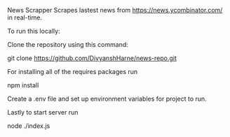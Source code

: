 News Scrapper 
Scrapes lastest news from https://news.ycombinator.com/ in real-time.

To run this locally:

Clone the repository using this command:

 git clone https://github.com/DivyanshHarne/news-repo.git

For installing all of the requires packages run

npm install

Create a .env file and set up environment variables for project to run.

Lastly to start server run 

node ./index.js
